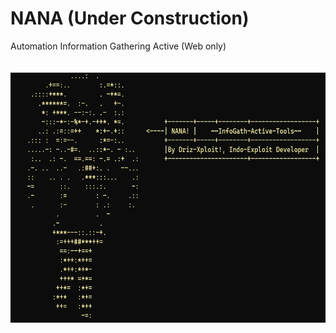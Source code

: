 # NANA (Under Construction)
Automation Information Gathering Active (Web only)
<br><br><br>
<img src='banner.png' width='650' height='400'>
